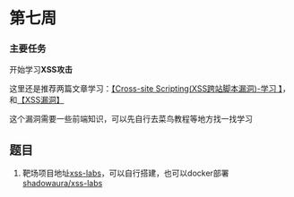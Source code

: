 # 第七周

### 主要任务

开始学习**XSS攻击**

这里还是推荐两篇文章学习：[【Cross-site Scripting(XSS跨站脚本漏洞)-学习 】](https://www.cnblogs.com/Hekeats-L/p/16927573.html)，和[【XSS漏洞】](https://blog.csdn.net/qq_61553520/article/details/130268475)

这个漏洞需要一些前端知识，可以先自行去菜鸟教程等地方找一找学习

## 题目

1. 靶场项目地址[xss-labs](https://github.com/do0dl3/xss-labs)，可以自行搭建，也可以docker部署[shadowaura/xss-labs](https://hub.docker.com/r/shadowaura/xss-labs)
